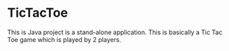 # TicTacToe
This is Java project is a stand-alone application.
This is basically a Tic Tac Toe game which is played by 2 players.
